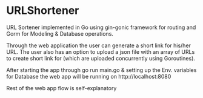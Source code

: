# URLShortener

URL Sortener implemented in Go using gin-gonic framework for routing and Gorm for Modeling & Database operations.

Through the web application the user can generate a short link for his/her URL. 
The user also has an option to upload a json file with an array of URLs to create short link for (which are uploaded concurrently using Goroutines).


After starting the app through go run main.go & setting up the Env. variables for Database 
the web app will be running on http://localhost:8080

Rest of the web app flow is self-explanatory

